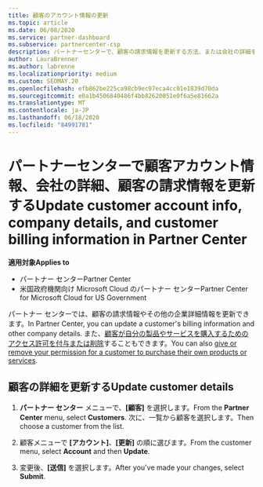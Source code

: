 ```yaml
---
title: 顧客のアカウント情報の更新
ms.topic: article
ms.date: 06/08/2020
ms.service: partner-dashboard
ms.subservice: partnercenter-csp
description: パートナーセンターで、顧客の請求情報を更新する方法、または会社の詳細を更新する方法について説明します。
author: LauraBrenner
ms.author: labrenne
ms.localizationpriority: medium
ms.custom: SEOMAY.20
ms.openlocfilehash: efb862be225ca98cb9ec07eca4cc01e1839d70da
ms.sourcegitcommit: e0a1b4506840486f4bb82620051e0f6a5e81662a
ms.translationtype: MT
ms.contentlocale: ja-JP
ms.lasthandoff: 06/18/2020
ms.locfileid: "84991781"
---
```

# <a name="update-customer-account-info-company-details-and-customer-billing-information-in-partner-center"></a><span data-ttu-id="f7828-103">パートナーセンターで顧客アカウント情報、会社の詳細、顧客の請求情報を更新する</span><span class="sxs-lookup"><span data-stu-id="f7828-103">Update customer account info, company details, and customer billing information in Partner Center</span></span>

<span data-ttu-id="f7828-104">**適用対象**</span><span class="sxs-lookup"><span data-stu-id="f7828-104">**Applies to**</span></span>

- <span data-ttu-id="f7828-105">パートナー センター</span><span class="sxs-lookup"><span data-stu-id="f7828-105">Partner Center</span></span>
- <span data-ttu-id="f7828-106">米国政府機関向け Microsoft Cloud のパートナー センター</span><span class="sxs-lookup"><span data-stu-id="f7828-106">Partner Center for Microsoft Cloud for US Government</span></span>

<span data-ttu-id="f7828-107">パートナー センターでは、顧客の請求情報やその他の企業詳細情報を更新できます。</span><span class="sxs-lookup"><span data-stu-id="f7828-107">In Partner Center, you can update a customer's billing information and other company details.</span></span> <span data-ttu-id="f7828-108">また、[顧客が自分の製品やサービスを購入するためのアクセス許可を付与または削除](give-customers-permission.md)することもできます。</span><span class="sxs-lookup"><span data-stu-id="f7828-108">You can also [give or remove your permission for a customer to purchase their own products or services](give-customers-permission.md).</span></span>

## <a name="update-customer-details"></a><span data-ttu-id="f7828-109">顧客の詳細を更新する</span><span class="sxs-lookup"><span data-stu-id="f7828-109">Update customer details</span></span>

1. <span data-ttu-id="f7828-110">**パートナー センター** メニューで、**[顧客]** を選択します。</span><span class="sxs-lookup"><span data-stu-id="f7828-110">From the **Partner Center** menu, select **Customers**.</span></span> <span data-ttu-id="f7828-111">次に、一覧から顧客を選択します。</span><span class="sxs-lookup"><span data-stu-id="f7828-111">Then choose a customer from the list.</span></span>

2. <span data-ttu-id="f7828-112">顧客メニューで **[アカウント]**、**[更新]** の順に選びます。</span><span class="sxs-lookup"><span data-stu-id="f7828-112">From the customer menu, select **Account** and then **Update**.</span></span>

3. <span data-ttu-id="f7828-113">変更後、**[送信]** を選択します。</span><span class="sxs-lookup"><span data-stu-id="f7828-113">After you've made your changes, select **Submit**.</span></span>